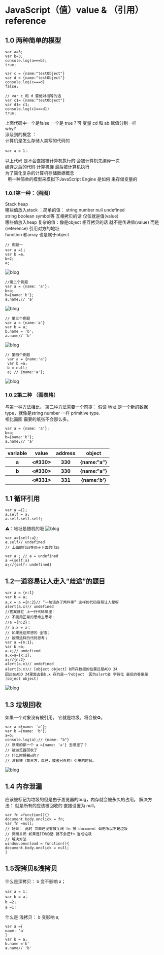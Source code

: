 # JavaScript（值）value & （引用）reference 

## 1.0  两种简单的模型  
```
var a=3;
var b=3;
console.log(a===b);
true;

var c = {name:"testObject"}
var d = {name:"testObject"}
console.log(c===d)
false;

// var c 和 d 要绝对相等的话 
var c1= {name:"testObject"}
var d1= c1;
console.log(c1===d1)
true;
```

上面代码中一个是false  一个是 true？可 变量 cd 和 ab 赋值分别一样<br>
why?<br>
涉及到的概念 ：<br>
计算机是怎么存储人类写的代码的 <br>

```
var a = 1；
```

以上代码 是不会直接被计算机执行的 会被计算机先编译一次 <br>
编译之后的代码  计算机懂 最后被计算机执行 <br>
为了简化复杂的计算机存储数据概念 <br>  
用一种简单的模型来模拟下JavaScript Engine 是如何 来存储变量的<br>




### 1.0.1第一种：（画图）
Stack  heap<br>
哪些值放入stack ：简单的值： string number null  undefined <br>
string  boolean symbol等 互相拷贝的话  仅仅就是值(value)  <br>
哪些值放入heap  复杂的值：像是object 相互拷贝的话 就不是传递值(value) 而是(reference) 引用对方的地址  <br> 
function 和array  也是属于object <br>

```
// 例题一 
var a =1；
var b =a;
b=2;
a;  
```

![blog](value&ref1.jpg)

```
//第二个例题
var a = {name: 'a'};
b=a;
b={name:'b'};
a.name;// 'a'
```


![blog](value&ref2.jpg)

```
// 第三个例题
var a = {name:'a'}
var b = a;
b.name = 'b';
a.name// 'b'
```


![blog](value&ref3.jpg)


```
// 第四个例题
 var a = {name:'a'}
 var b =a;
 b = null;
 a; // {name:'a'};
```


![blog](value&ref4.jpg)


### 1.0.2第二种   （画表格）

与第一种方法相比， 第二种方法需要一个前提： 假设  地址 是一个新的数据type，就像是string number 一样 primitive type.<br> 
相比画图 需要的纸张不会那么多。

```
var a = {name: 'a'};
b=a;
b={name:'b'};
a.name;// 'a'
```
<table>
        <tr>
            <th>variable</th>
            <th>value</th>
            <th>address</th>
            <th>object</th>
        </tr>
        <tr>
            <th>a</th>
            <th><#330></th>
            <th>330</th>
            <th>{name:"a"}</th>
        </tr>
        <tr>
            <th>b</th>
            <th><#330></th>
            <th>330</th>
            <th>{name:"a"}</th>
        </tr>
        <tr>
            <th></th>
            <th><#331></th>
            <th>331</th>
            <th>{name:'b'}</th>
        </tr>
    </table>


## 1.1 循环引用 
```
var a ={}; 
a.self = a;
a.self.self.self;
```

⚠️：地址是随机的哦 
![blog](value&ref5.jpg)


```
var a={self:a};
a.self// undefined
// 上面的代码等同于下面的代码 

var a ; // a = undefined 
a ={self:a}
a;//{self: undefined} 

```


## 1.2一道容易让人走入“歧途”的题目

```
var a = {n:1}
var b = a;
a.x = a ={n:2}// “一句话办了两件事” 这样的代码容易让人晕呀 
alert(a.x)// undefined 
//答案就在 上一行代码那里：
// 不能用正常的思维去思考：
//a ={n:2}；
// a.x = a；
// 如果是这样想的 全错；
// 按照这样的代码思考；
var a ={n:1};
var b =a;
a.x;// undefiend 
a.x=a={x:2};
a;//{n:2}
alert(a.x)// undefined 
alert(b.x)// [object object] b所存数据的位置还是ADD 34
因此在ADD 34里面去看b.x 存的是一个object  因为alert会 字符化 最后的答案是[object object]

```


![blog](value&ref6.jpg)


## 1.3 垃圾回收 
如果一个对象没有被引用， 它就是垃圾。将会被♻️。
```
var a ={name: 'a'};
var b ={name: 'b'};
a=b;
console.log(a);// {name: "b"}
// 原来的那一个 a ={name: 'a'} 去哪里了？
// 被游览器回收了
// 什么时候被♻️的？
// 没有被（第三方，自己，或者另外的）引用的时候。
```


![blog](value&ref7.jpg)


## 1.4  内存泄漏
应该被标记为垃圾的但是由于游览器的bug，内存就会被永久的占用。 解决方法： 就是所有的应该被回收的 直接设置为 null。

```
var fn =function(){}
document.body.onclick = fn;
var fn =null;
// 场景： 此时 页面还没有被关闭 fn 被 document 调用所以不是垃圾
// 页面关闭 如果是IE6的话 就不会把fn 当成垃圾
// 解决方法
window.onunload = function(){
document.body.onclick = null;
}
```


## 1.5深拷贝&浅拷贝
什么是深拷贝：
  b 变不影响 a；
```
var a = 1；
var b = a；
b =2；
a =1；
```

什么是 浅拷贝：
  b 变影响 a;
```
var a ={
name: 'a'
}
var b = a;
b.name ='b'
a.name// 'b'

```
